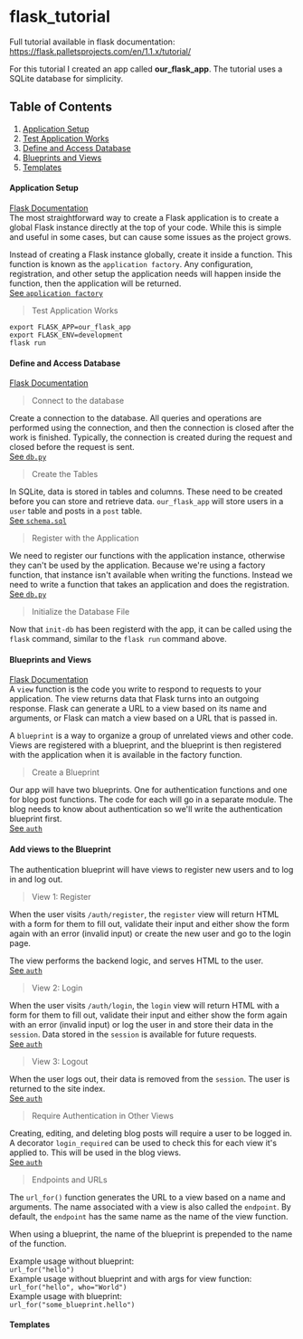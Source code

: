 # flask_tutorial
Full tutorial available in flask documentation:
https://flask.palletsprojects.com/en/1.1.x/tutorial/

For this tutorial I created an app called **our_flask_app**. The tutorial uses
a SQLite database for simplicity.

## Table of Contents
1. [Application Setup](application-setup)
2. [Test Application Works](test-application-works)
3. [Define and Access Database](define-and-access-database)
4. [Blueprints and Views](blueprints-and-views)
5. [Templates](templates)


#### Application Setup
[Flask Documentation](https://flask.palletsprojects.com/en/1.1.x/tutorial/factory/)  
The most straightforward way to create a Flask application is to create a global
Flask instance directly at the top of your code. While this is simple and useful
in some cases, but can cause some  issues as the project grows.

Instead of creating a Flask instance globally, create it inside a function. This
function is known as the `application factory`. Any configuration, registration,
and other setup the application needs will happen inside the function, then the
application will be returned.  
[See `application factory`](our_flask_app/__init__.py)  


> Test Application Works

`export FLASK_APP=our_flask_app`  
`export FLASK_ENV=development`  
`flask run`


#### Define and Access Database
[Flask Documentation](https://flask.palletsprojects.com/en/1.1.x/tutorial/database/)  
> Connect to the database

Create a connection to the database. All queries and operations are
performed using the connection, and then the connection is closed
after the work is finished. Typically, the connection is created
during the request and closed before the request is sent.  
[See `db.py`](our_flask_app/db.py)

> Create the Tables

In SQLite, data is stored in tables and columns. These need to be
created before you can store and retrieve data. `our_flask_app` will
store users in a `user` table and posts in a `post` table.  
[See `schema.sql`](our_flask_app/schema.sql)

> Register with the Application

We need to register our functions with the application instance,
otherwise they can't be used by the application. Because we're using
a factory function, that instance isn't available when writing
the functions. Instead we need to write a function that takes an
application and does the registration.  
[See `db.py`](our_flask_app/db.py)

> Initialize the Database File

Now that `init-db` has been registerd with the app, it can be called
using the `flask` command, similar to the `flask run` command above.


#### Blueprints and Views
[Flask Documentation](https://flask.palletsprojects.com/en/1.1.x/tutorial/views/)  
A `view` function is the code you write to respond to requests to
your application. The view returns data that Flask turns into an
outgoing response. Flask can generate a URL to a view based on its
name and arguments, or Flask can match a view based on a URL that
is passed in.

A `blueprint` is a way to organize a group of unrelated views and
other code. Views are registered with a blueprint, and the blueprint
is then registered with the application when it is available in the
factory function.

> Create a Blueprint

Our app will have two blueprints. One for authentication functions
and one for blog post functions. The code for each will go in a
separate module. The blog needs to know about authentication so
we'll write the authentication blueprint first.  
[See `auth`](our_flask_app/auth.py)


#### Add views to the Blueprint
The authentication blueprint will have views to register new users
and to log in and log out.
> View 1: Register

When the user visits `/auth/register`, the `register` view will
return HTML with a form for them to fill out, validate their input
and either show the form again with an error (invalid input) or
create the new user and go to the login page.

The view performs the backend logic, and serves HTML to the user.  
[See `auth`](our_flask_app/auth.py)

> View 2: Login

When the user visits `/auth/login`, the `login` view will
return HTML with a form for them to fill out, validate their input
and either show the form again with an error (invalid input) or
log the user in and store their data in the `session`. Data stored in the `session` is available for future requests.  
[See `auth`](our_flask_app/auth.py)

> View 3: Logout

When the user logs out, their data is removed from the `session`.
The user is returned to the site index.  
[See `auth`](our_flask_app/auth.py)

> Require Authentication in Other Views

Creating, editing, and deleting blog posts will require a user to
be logged in. A decorator `login_required` can be used to check
this for each view it's applied to. This will be used in the
blog views.  
[See `auth`](our_flask_app/auth.py)

> Endpoints and URLs

The `url_for()` function generates the URL to a view based on a
name and arguments. The name associated with a view is also called
the `endpoint`. By default, the `endpoint` has the same name as the
name of the view function.

When using a blueprint, the name of the blueprint is prepended to
the name of the function.

Example usage without blueprint:  
`url_for("hello")`  
Example usage without blueprint and with args for view function:  
`url_for("hello", who="World")`  
Example usage with blueprint:  
`url_for("some_blueprint.hello")`  

#### Templates
